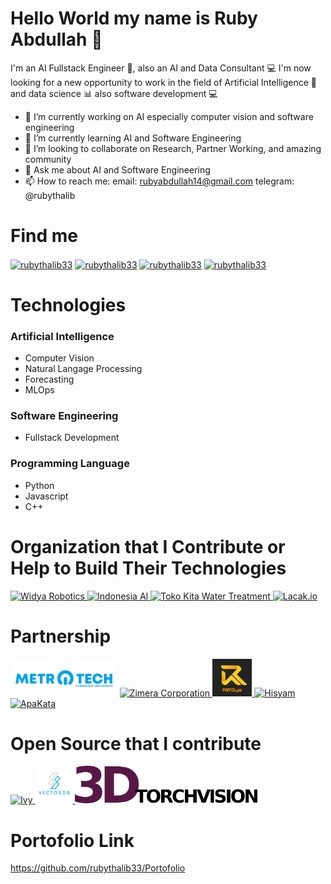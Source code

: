 # Hello World my name is Ruby Abdullah 👋

I'm an AI Fullstack Engineer 🚀, also an AI and Data Consultant 💻 I'm now looking for a new opportunity to work in the field of Artificial Intelligence 🤖 and data science 📊 also software development 💻

- 🔭 I’m currently working on AI especially computer vision and software engineering
- 🌱 I’m currently learning AI and Software Engineering
- 🤔 I’m looking to collaborate on Research, Partner Working, and amazing community
- 💬 Ask me about AI and Software Engineering
- 📫 How to reach me: email: rubyabdullah14@gmail.com telegram: @rubythalib


# Find me
<p align="left">
    <a href="https://twitter.com/rubythalib33" target="blank"><img align="center"
            src="https://raw.githubusercontent.com/rahuldkjain/github-profile-readme-generator/master/src/images/icons/Social/twitter.svg"
            alt="rubythalib33" height="30" width="40" /></a>
    <a href="https://www.linkedin.com/in/ruby-abdullah-2134a4176/" target="blank"><img align="center"
            src="https://raw.githubusercontent.com/rahuldkjain/github-profile-readme-generator/master/src/images/icons/Social/linked-in-alt.svg"
            alt="rubythalib33" height="30" width="40" /></a>
    <a href="https://instagram.com/rubythalib33" target="blank"><img align="center"
            src="https://raw.githubusercontent.com/rahuldkjain/github-profile-readme-generator/master/src/images/icons/Social/instagram.svg"
            alt="rubythalib33" height="30" width="40" /></a>
    <a href="https://www.youtube.com/channel/UCrDblmdKXtf0BP6h3Zk56eg" target="blank"><img align="center"
            src="https://raw.githubusercontent.com/rahuldkjain/github-profile-readme-generator/master/src/images/icons/Social/youtube.svg"
            alt="rubythalib33" height="30" width="40" /></a>
</p>

# Technologies
### Artificial Intelligence
- Computer Vision
- Natural Langage Processing
- Forecasting
- MLOps
### Software Engineering
- Fullstack Development
### Programming Language
- Python
- Javascript
- C++

# Organization that I Contribute or Help to Build Their Technologies
<p>
    <a href="https://widya.ai/" target="_blank"> <img
            src="https://next.widya.ai/wp-content/uploads/2021/09/Widya-Logo-Full.png" alt="Widya Robotics" height="60" />
    </a>
    <a href="https://www.aiforindonesia.org/" target="_blank"> <img
            src="https://aiforindonesia.org/static/iaiprofile/assets/img/ai-01.png" alt="Indonesia AI" height="60" />
    </a>
    <a href="https://www.tokofilterair.com/" target="_blank"> <img
            src="https://i0.wp.com/www.tokofilterair.com/wp-content/uploads/2020/11/cropped-vavicon-1.png?w=250&ssl=1" alt="Toko Kita Water Treatment" height="60" />
    </a>
    <a href="https://lacak.io/" target="_blank"> <img
            src="https://lacak.io/static/media/lacakio_color.1091e134.svg" alt="Lacak.io" height="60" />
    </a>
</p>

# Partnership
<p>
        <img
            src="assets/LOGO METROTECH.png" alt="Mitro Technology" height="60" />
        <a href="https://zimeracorp.com/" target="_blank"> <img
            src="https://zimeracorp.com/images/logo/logo-zimera-corp.png" alt="Zimera Corporation" height="60" />
        </a>
        <a href="https://riffsys.com/" target="_blank"> <img
            src="assets/ryfsys.png" alt="Ryfsys" height="60" />
        </a>
        <a href="https://hysam.id/" target="_blank"> <img
            src="https://hysam.id/wp-content/uploads/2023/05/logo_hysam_01-300x176.png" alt="Hisyam" height="60" />
        </a>
        <a href="https://www.apakata.com/" target="_blank"> <img
            src="https://www.apakata.com/wp-content/uploads/2021/10/logo-apakata2.png" alt="ApaKata" height="60" />
        </a>
</p>

# Open Source that I contribute
<p>
        <a href="https://github.com/unifyai/ivy" target="_blank"> <img
            src="https://github.com/unifyai/unifyai.github.io/raw/master/img/externally_linked/logo_dark.png?raw=true#gh-dark-mode-only" alt="Ivy" height="60" />
        </a>
        <a href="https://github.com/rubythalib33/VectorDB" target="_blank"> <img
            src="https://github.com/rubythalib33/VectorDB/raw/main/assets/logo.png" alt="VectorDB" height="60" />
        </a>
        <a href="https://github.com/rubythalib33/3D-Torchvision/" target="_blank"> <img
            src="https://github.com/rubythalib33/3D-Torchvision/raw/main/assets/logo.png" alt="3D Torchvision" height="60" />
        </a>
</p>

# Portofolio Link
https://github.com/rubythalib33/Portofolio
